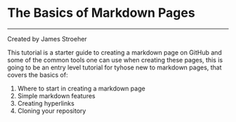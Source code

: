 # The Basics of Markdown Pages
***
Created by James Stroeher

This tutorial is a starter guide to creating a markdown page on GitHub and some of the common tools one can use when creating these pages, this is going to be an entry level tutorial for tyhose new to markdown pages, that covers the basics of:

1. Where to start in creating a markdown page
3. Simple markdown features
4. Creating hyperlinks
5. Cloning your repository


